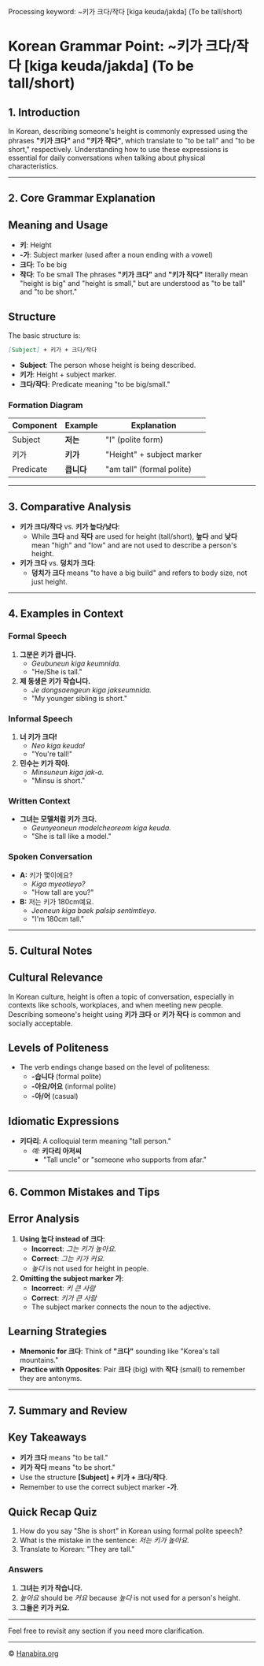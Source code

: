 Processing keyword: ~키가 크다/작다 [kiga keuda/jakda] (To be tall/short)
# Korean Grammar Point: ~키가 크다/작다 [kiga keuda/jakda] (To be tall/short)

## 1. Introduction
In Korean, describing someone's height is commonly expressed using the phrases **"키가 크다"** and **"키가 작다"**, which translate to "to be tall" and "to be short," respectively. Understanding how to use these expressions is essential for daily conversations when talking about physical characteristics.

---
## 2. Core Grammar Explanation
## Meaning and Usage
- **키**: Height
- **-가**: Subject marker (used after a noun ending with a vowel)
- **크다**: To be big
- **작다**: To be small
The phrases **"키가 크다"** and **"키가 작다"** literally mean "height is big" and "height is small," but are understood as "to be tall" and "to be short."
## Structure
The basic structure is:
```markdown
[Subject] + 키가 + 크다/작다
```
- **Subject**: The person whose height is being described.
- **키가**: Height + subject marker.
- **크다/작다**: Predicate meaning "to be big/small."
### Formation Diagram
| Component | Example        | Explanation                |
|-----------|----------------|----------------------------|
| Subject   | **저는**       | "I" (polite form)          |
| 키가      | **키가**       | "Height" + subject marker  |
| Predicate | **큽니다**     | "am tall" (formal polite)  |
---
## 3. Comparative Analysis
- **키가 크다/작다** vs. **키가 높다/낮다**:
  - While **크다** and **작다** are used for height (tall/short), **높다** and **낮다** mean "high" and "low" and are not used to describe a person's height.
- **키가 크다** vs. **덩치가 크다**:
  - **덩치가 크다** means "to have a big build" and refers to body size, not just height.
---
## 4. Examples in Context
### Formal Speech
1. **그분은 키가 큽니다.**
   - *Geubuneun kiga keumnida.*
   - "He/She is tall."
2. **제 동생은 키가 작습니다.**
   - *Je dongsaengeun kiga jakseumnida.*
   - "My younger sibling is short."
### Informal Speech
1. **너 키가 크다!**
   - *Neo kiga keuda!*
   - "You're tall!"
2. **민수는 키가 작아.**
   - *Minsuneun kiga jak-a.*
   - "Minsu is short."
### Written Context
- **그녀는 모델처럼 키가 크다.**
  - *Geunyeoneun modelcheoreom kiga keuda.*
  - "She is tall like a model."
### Spoken Conversation
- **A:** 키가 몇이에요?
  - *Kiga myeotieyo?*
  - "How tall are you?"
- **B:** 저는 키가 180cm예요.
  - *Jeoneun kiga baek palsip sentimtieyo.*
  - "I'm 180cm tall."
---
## 5. Cultural Notes
## Cultural Relevance
In Korean culture, height is often a topic of conversation, especially in contexts like schools, workplaces, and when meeting new people. Describing someone's height using **키가 크다** or **키가 작다** is common and socially acceptable.
## Levels of Politeness
- The verb endings change based on the level of politeness:
  - **-습니다** (formal polite)
  - **-아요/어요** (informal polite)
  - **-아/어** (casual)
## Idiomatic Expressions
- **키다리**: A colloquial term meaning "tall person."
  - *예:* **키다리 아저씨**
    - "Tall uncle" or "someone who supports from afar."
---
## 6. Common Mistakes and Tips
## Error Analysis
1. **Using 높다 instead of 크다**:
   - **Incorrect**: *그는 키가 높아요.*
   - **Correct**: *그는 키가 커요.*
   - *높다* is not used for height in people.
2. **Omitting the subject marker 가**:
   - **Incorrect**: *키 큰 사람*
   - **Correct**: *키가 큰 사람*
   - The subject marker connects the noun to the adjective.
## Learning Strategies
- **Mnemonic for 크다**: Think of **"크다"** sounding like "Korea's tall mountains."
- **Practice with Opposites**: Pair **크다** (big) with **작다** (small) to remember they are antonyms.
---
## 7. Summary and Review
## Key Takeaways
- **키가 크다** means "to be tall."
- **키가 작다** means "to be short."
- Use the structure **[Subject] + 키가 + 크다/작다**.
- Remember to use the correct subject marker **-가**.
## Quick Recap Quiz
1. How do you say "She is short" in Korean using formal polite speech?
2. What is the mistake in the sentence: *저는 키가 높아요.*
3. Translate to Korean: "They are tall."
### Answers
1. **그녀는 키가 작습니다.**
2. *높아요* should be *커요* because *높다* is not used for a person's height.
3. **그들은 키가 커요.**
---

Feel free to revisit any section if you need more clarification.

---
© [Hanabira.org](https://hanabira.org)

